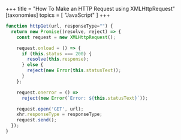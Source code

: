 +++
title = "How To Make an HTTP Request using XMLHttpRequest"
[taxonomies]
topics = [ "JavaScript" ]
+++

```js
function httpGet(url, responseType="") {
  return new Promise((resolve, reject) => {
    const request = new XMLHttpRequest();

    request.onload = () => {
      if (this.status === 200) {
        resolve(this.response);
      } else {
        reject(new Error(this.statusText));
      }
    };

    request.onerror = () =>
      reject(new Error(`Error: ${this.statusText}`));

    request.open('GET', url);
    xhr.responseType = responseType;
    request.send();
  });
}

```

